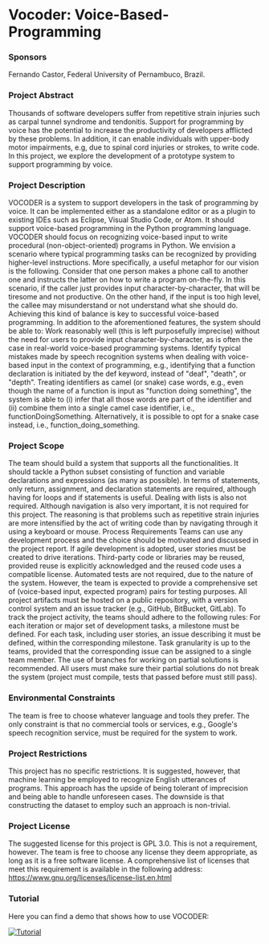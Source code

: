 # Vocoder: Voice-Based-Programming

### Sponsors 
Fernando Castor, Federal University of Pernambuco, Brazil.

### Project Abstract
Thousands of software developers suffer from repetitive strain injuries such as carpal tunnel syndrome and tendonitis. Support for programming by voice has the potential to increase the productivity of developers afflicted by these problems. In addition, it can enable individuals with upper-body motor impairments, e.g, due to spinal cord injuries or strokes, to write code. In this project, we explore the development of a prototype system to support programming by voice.
 
### Project Description		
VOCODER is a system to support developers in the task of programming by voice. It can be implemented either as a standalone editor or as a plugin to existing IDEs such as Eclipse, Visual Studio Code, or Atom. It should support voice-based programming in the Python programming language. VOCODER should focus on recognizing voice-based input to write procedural (non-object-oriented) programs in Python. 
We envision a scenario where typical programming tasks can be recognized by providing higher-level instructions. More specifically, a useful metaphor for our vision is the following. Consider that one person makes a phone call to another one and instructs the latter on how to write a program on-the-fly. In this scenario, if the caller just provides input character-by-character, that will be tiresome and not productive. On the other hand, if the input is too high level, the callee may misunderstand or not understand what she should do. Achieving this kind of balance is key to successful voice-based programming.
In addition to the aforementioned features, the system should be able to: 
Work reasonably well (this is left purposefully imprecise) without the need for users to provide input character-by-character, as is often the case in real-world voice-based programming systems. 
Identify typical mistakes made by speech recognition systems when dealing with voice-based input in the context of programming, e.g., identifying that a function declaration is initiated by the def keyword, instead of "deaf", "death", or "depth".
Treating identifiers as camel (or snake) case words, e.g., even though the name of a function is input as "function doing something", the system is able to (i) infer that all those words are part of the identifier and (ii) combine them into a single camel case identifier, i.e., functionDoingSomething. Alternatively, it is possible to opt for a snake case instead, i.e., function_doing_something.

### Project Scope
The team should build a system that supports all the functionalities. It should tackle a Python subset consisting of function and variable declarations and expressions (as many as possible). In terms of statements, only return, assignment, and declaration statements are required, although having for loops and if statements is useful. Dealing with lists is also not required. Although navigation is also very important, it is not required for this project. The reasoning is that problems such as repetitive strain injuries are more intensified by the act of writing code than by navigating through it using a keyboard or mouse.
Process Requirements
Teams can use any development process and the choice should be motivated and discussed in the project report. If agile development is adopted, user stories must be created to drive iterations. Third-party code or libraries may be reused, provided reuse is explicitly acknowledged and the reused code uses a compatible license.
Automated tests are not required, due to the nature of the system. However, the team is expected to provide a comprehensive set of (voice-based input, expected program) pairs for testing purposes. 
All project artifacts must be hosted on a public repository, with a version control system and an issue tracker (e.g., GitHub, BitBucket, GitLab). To track the project activity, the teams should adhere to the following rules:
For each iteration or major set of development tasks, a milestone must be defined.
For each task, including user stories, an issue describing it must be defined, within the corresponding milestone.
Task granularity is up to the teams, provided that the corresponding issue can be assigned to a single team member.
The use of branches for working on partial solutions is recommended.
All users must make sure their partial solutions do not break the system (project must compile, tests that passed before must still pass).

### Environmental Constraints
The team is free to choose whatever language and tools they prefer. The only constraint is that no commercial tools or services, e.g., Google's speech recognition service, must be required for the system to work. 

### Project Restrictions
This project has no specific restrictions. It is suggested, however, that machine learning be employed to recognize English utterances of programs. This approach has the upside of being tolerant of imprecision and being able to handle unforeseen cases. The downside is that constructing the dataset to employ such an approach is non-trivial.

### Project License
The suggested license for this project is GPL 3.0. This is not a requirement, however. The team is free to choose any license they deem appropriate, as long as it is a free software license. A comprehensive list of licenses that meet this requirement is available in the following address: https://www.gnu.org/licenses/license-list.en.html  

### Tutorial
Here you can find a demo that shows how to use VOCODER:

[![Tutorial](https://i9.ytimg.com/vi/VJDOLsqvzjY/mq1.jpg?sqp=CNzZ74MG&rs=AOn4CLBBCf_FQrBRyfQ80GxyjKH-QyRl6Q)](https://www.youtube.com/watch?v=VJDOLsqvzjY) 
